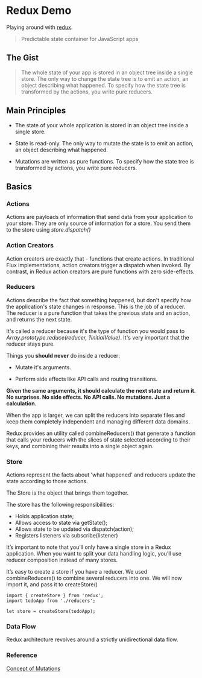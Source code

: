 # Redux Demo
Playing around with [redux](https://github.com/rackt/redux).

> Predictable state container for JavaScript apps

## The Gist

> The whole state of your app is stored in an object tree inside a single store. The only way to change the state tree is to emit an action, an object describing what happened. To specify how the state tree is transformed by the actions, you write pure reducers.

## Main Principles

* The state of your whole application is stored in an object tree inside a single store.

* State is read-only. The only way to mutate the state is to emit an action, an object describing what happened.

* Mutations are written as pure functions. To specify how the state tree is transformed by actions, you write pure reducers.

## Basics

### Actions

Actions are payloads of information that send data from your application to your store. They are only source of information for a store. You send them to the store using *store.dispatch()*

### Action Creators

Action creators are exactly that - functions that create actions. In traditional Flux implementations, action creators trigger a dispatch when invoked. By contrast, in Redux action creators are pure functions with zero side-effects. 

### Reducers

Actions describe the fact that something happened, but don't specify how the application's state changes in response. This is the job of a reducer. The reducer is a pure function that takes the previous state and an action, and returns the next state.

It's called a reducer because it's the type of function you would pass to *Array.prototype.reduce(reducer, ?initialValue)*. It's very important that the reducer stays pure. 

Things you **should never** do inside a reducer:

* Mutate it's arguments.

* Perform side effects like API calls and routing transitions.

**Given the same arguments, it should calculate the next state and return it. No surprises. No side effects. No API calls. No mutations. Just a calculation.**

When the app is larger, we can split the reducers into separate files and keep them completely independent and managing different data domains. 

Redux provides an utility called combineReducers() that generate a function that calls your reducers with the slices of state selected according to their keys, and combining their results into a single object again.
 
### Store

Actions represent the facts about 'what happened' and reducers update the state according to those actions.

The Store is the object that brings them together. 

The store has the following responsibilities:

* Holds application state;
* Allows access to state via getState();
* Allows state to be updated via dispatch(action);
* Registers listeners via subscribe(listener)

It’s important to note that you’ll only have a single store in a Redux application. When you want to split your data handling logic, you’ll use reducer composition instead of many stores.

It’s easy to create a store if you have a reducer. We used combineReducers() to combine several reducers into one. We will now import it, and pass it to createStore()

```
import { createStore } from 'redux';
import todoApp from './reducers';

let store = createStore(todoApp);
```

### Data Flow

Redux architecture revolves around a strictly unidirectional data flow.


### Reference

[Concept of Mutations](http://skilldrick.co.uk/2010/12/clearing-up-the-confusion-around-javascript-references/)

